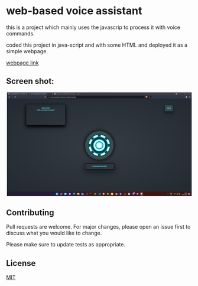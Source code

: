 

# web-based voice assistant

this is a project which mainly uses the javascrip to process it with voice commands. 

coded this project in java-script and with some HTML and deployed it as a simple webpage.

[webpage link](https://voice-assistant-main-java-script.vercel.app/)

## Screen shot:

<!-- ![screenshot](./images/Screenshot.png) -->
<a href="https://sudoku-solver-by-sanjay.vercel.app">
<p align="center">
  <img src="./images/Screenshot.png" alt="screenshot" width="500px" >
</p>
</a>


## Contributing
Pull requests are welcome. For major changes, please open an issue first to discuss what you would like to change.

Please make sure to update tests as appropriate.

## License
[MIT](https://github.com/chsanjay920/Voice-Assistant-main-javaScript/blob/main/LICENSE)
